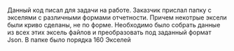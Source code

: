Данный код писал для задачи на работе. Заказчик прислал папку с экселями с различными формами отчетности. Причем некотрые эксели были криво сделаны, не по форме. Необходимо было собрать данные из всех этих эксель  файлов и преобразовать под заданный формат Json. В папке было порядка 160 Экселей
